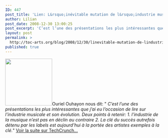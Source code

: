 ```yaml
---
ID: 447
post_title: 'Lien: L&rsquo;inévitable mutation de l&rsquo;industrie musicale: le transfert du pouvoir vers l&rsquo;artiste'
author: Lilian
post_date: 2008-12-30 13:00:25
post_excerpt: 'C’est l’une des présentations les plus intéressantes que j’ai eu l’occasion de lire sur l’industrie musicale et son évolution. Deux points à retenir: 1. l’industrie de la musique n’est pas en déclin au contraire 2.La clé du succès autrefois détenu par les labels est aujourd’hui à la portée des artistes exemples à la clé.'
layout: post
permalink: >
  http://toc-arts.org/blog/2008/12/30/linevitable-mutation-de-lindustrie-musicale-le-transfert-du-pouvoir-vers-lartiste/
published: true
---
```

[<img class="size-thumbnail wp-image-7600 alignleft" title="ian-rogers-topspin" src="http://toc-arts.org/blog/wp-content/uploads/2008/12/ian-rogers-topspin-150x150.jpg" alt="" width="150" height="150" />][1]Ouriel Ouhayon nous dit: " *C’est l’une des présentations les plus intéressantes que j’ai eu l’occasion de lire sur l’industrie musicale et son évolution. Deux points à retenir: 1. l’industrie de la musique n’est pas en déclin au contraire 2. La clé du succès autrefois détenu par les labels est aujourd’hui à la portée des artistes exemples à la clé.*" [Voir la suite sur TechCrunch...][2]

 [1]: http://toc-arts.org/blog/wp-content/uploads/2008/12/ian-rogers-topspin.jpeg
 [2]: http://fr.techcrunch.com/2008/11/18/fr-linevitable-mutation-de-lindustrie-musicale-le-transfert-du-pouvoir-vers-lartiste/ "le transfert du pouvoir vers l'artiste"